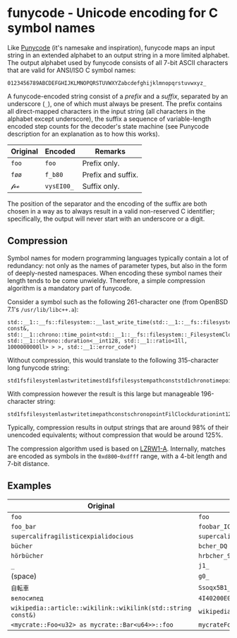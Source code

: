﻿# funycode - Unicode encoding for C symbol names

Like [Punycode](https://www.rfc-editor.org/rfc/rfc3492.html) (it's namesake and inspiration), funycode maps an input string in an extended alphabet to an output string in a more limited alphabet. The output alphabet used by funycode consists of all 7-bit ASCII characters that are valid for ANSI/ISO C symbol names:

    0123456789ABCDEFGHIJKLMNOPQRSTUVWXYZabcdefghijklmnopqrstuvwxyz_

A funycode-encoded string consist of a *prefix* and a *suffix*, separated by an underscore (`_`), one of which must always be present. The prefix contains all direct-mapped characters in the input string (all characters in the alphabet except underscore), the suffix a sequence of variable-length encoded step counts for the decoder's state machine (see Punycode description for an explanation as to how this works).

| Original | Encoded | Remarks |
| --- | --- | --- |
| `foo` | `foo` | Prefix only. |
| `føø` | `f_b80` | Prefix and suffix. |
| `𝓯𝓸𝓸` | `vysEI00_` | Suffix only. |

The position of the separator and the encoding of the suffix are both chosen in a way as to always result in a valid non-reserved C identifier; specifically, the output will never start with an underscore or a digit.

## Compression

Symbol names for modern programming languages typically contain a lot of redundancy: not only as the names of parameter types, but also in the form of deeply-nested namespaces. When encoding these symbol names their length tends to be come unwieldy. Therefore, a simple compression algorithm is a mandatory part of funycode.

Consider a symbol such as the following 261-character one (from OpenBSD 7.1's `/usr/lib/libc++.a`):

    std::__1::__fs::filesystem::__last_write_time(std::__1::__fs::filesystem::path const&, std::__1::chrono::time_point<std::__1::__fs::filesystem::_FilesystemClock, std::__1::chrono::duration<__int128, std::__1::ratio<1ll, 1000000000ll> > >, std::__1::error_code*)

Without compression, this would translate to the following 315-character long funycode string:

    std1fsfilesystemlastwritetimestd1fsfilesystempathconststd1chronotimepointstd1fsfilesystemFilesystemClockstd1chronodurationint128std1ratio1ll1000000000llstd1errorcode_zu650o0O0C0C000dFN5L5u2v3p0P0D0F0xd010200A00H0010200A00G0010600C0010200A00K0010600J0010T0010d551L0v711hs70300G004050A00300Y00F0B00300G0M00K00D00c0080

With compression however the result is this large but manageable 196-character string:

    std1fsfilesystemlastwritetimepathconstschronopointFilClockdurationint1281ll10llerrorcode_pq150b0400d8x2f2a1L2c02M0300i00D0P3H060n311Xy00J050R0600I00Q0cxqsq3Oq7YrchtPov2mvMTr5DyEnLxys0frbwwK7w9Byz4

Typically, compression results in output strings that are around 98% of their unencoded equivalents; without compression that would be around 125%.

The compression algorithm used is based on [LZRW1-A](http://www.ross.net/compression/lzrw1a.html). Internally, matches are encoded as symbols in the `0xd800`-`0xdfff` range, with a 4-bit length and 7-bit distance.

## Examples

| Original | Encoded |
| -------- | ------- |
| `foo` | `foo` |
| `foo_bar` | `foobar_IC` |
| `supercalifragilisticexpialidocious` | `supercalifragilisticexpialidocious` |
| `bücher` | `bcher_DQ` |
| `hörbücher` | `hrbcher_9Yu0` |
| `_` | `j1_` |
| (space) | `g0_` |
| `自転車` | `Ssoqx5B1_` |
| `велосипед` | `4I40200E0H0L090G0_` |
| `wikipedia::article::wikilink::wikilink(std::string const&)` | `wikipediaarticlelinkstdstringconst_xOf3w0s0YA0700800sywxZxv6` |
| `<mycrate::Foo<u32> as mycrate::Bar<u64>>::foo` | `mycrateFoou32asBaru64foo_hH20WB0G00Z0C0A0y0B00EzyuS` |


